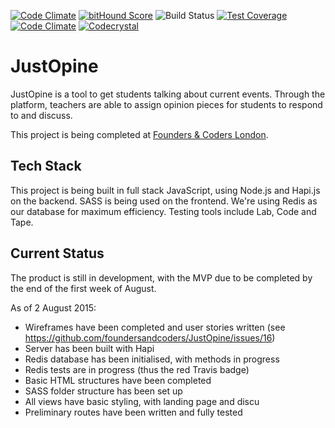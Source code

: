 [![Code Climate](https://david-dm.org/foundersandcoders/justopine.svg
)](https://david-dm.org/)
[![bitHound Score](https://www.bithound.io/github/foundersandcoders/JustOpine/badges/score.svg)](https://www.bithound.io/github/foundersandcoders/JustOpine)
![Build Status](https://travis-ci.org/foundersandcoders/JustOpine.svg?branch=master)
[![Test Coverage](https://codeclimate.com/github/foundersandcoders/JustOpine/badges/coverage.svg)](https://codeclimate.com/github/foundersandcoders/JustOpine/coverage)
[![Code Climate](https://codeclimate.com/github/foundersandcoders/JustOpine/badges/gpa.svg)](https://codeclimate.com/github/foundersandcoders/JustOpine)
[![Codecrystal](https://img.shields.io/badge/code-crystal-5CB3FF.svg)](http://codecrystal.herokuapp.com/graph/foundersandcoders/justOpine/master)

# JustOpine

JustOpine is a tool to get students talking about current events. Through the platform, teachers are able to assign opinion pieces for students to respond to and discuss.

This project is being completed at [Founders & Coders London](www.foundersandcoders.com).

## Tech Stack

This project is being built in full stack JavaScript, using Node.js and Hapi.js on the backend. SASS is being used on the frontend. We're using Redis as our database for maximum efficiency. Testing tools include Lab, Code and Tape.

## Current Status

The product is still in development, with the MVP due to be completed by the end of the first week of August.

As of 2 August 2015:
* Wireframes have been completed and user stories written (see https://github.com/foundersandcoders/JustOpine/issues/16)
* Server has been built with Hapi
* Redis database has been initialised, with methods in progress
* Redis tests are in progress (thus the red Travis badge)
* Basic HTML structures have been completed
* SASS folder structure has been set up
* All views have basic styling, with landing page and discu
* Preliminary routes have been written and fully tested
